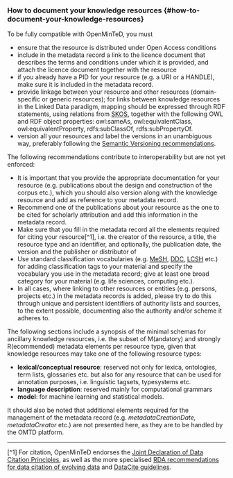 ### ​How to document your knowledge resources {#how-to-document-your-knowledge-resources}

To be fully compatible with OpenMinTeD, you must

*   ensure that the resource is distributed under Open Access conditions
*   include in the metadata record a link to the licence document that describes the terms and conditions under which it is provided, and attach the licence document together with the resource
*   if you already have a PID for your resource (e.g. a URI or a HANDLE), make sure it is included in the metadata record.
*   provide linkage between your resource and other resources (domain-specific or generic resources); for links between knowledge resources in the Linked Data paradigm, mapping should be expressed through RDF statements, using relations from [SKOS](https://www.w3.org/2004/02/skos/), together with the following OWL and RDF object properties: owl:sameAs, owl:equivalentClass, owl:equivalentProperty, rdfs:subClassOf, rdfs:subPropertyOf.
*   version all your resources and label the versions in an unambiguous way, preferably following the [Semantic Versioning recommendations](/semver.org).

The following recommendations contribute to interoperability but are not yet enforced:

*   It is important that you provide the appropriate documentation for your resource (e.g. publications about the design and construction of the corpus etc.), which you should also version along with the knowledge resource and add as reference to your metadata record.
*   Recommend one of the publications about your resource as the one to be cited for scholarly attribution and add this information in the metadata record.
*   Make sure that you fill in the metadata record all the elements required for citing your resource[^1], i.e. the creator of the resource, a title, the resource type and an identifier, and optionally, the publication date, the version and the publisher or distributor of
*   Use standard classification vocabularies (e.g. [MeSH](https://www.nlm.nih.gov/mesh/), [DDC](https://www.oclc.org/dewey.en.html), [LCSH](http://id.loc.gov/authorities/subjects.html) etc.) for adding classification tags to your material and specify the vocabulary you use in the metadata record; give at least one broad category for your material (e.g. life sciences, computing etc.).
*   In all cases, where linking to other resources or entities (e.g. persons, projects etc.) in the metadata records is added, please try to do this through unique and persistent identifiers of authority lists and sources, to the extent possible, documenting also the authority and/or scheme it adheres to.

The following sections include a synopsis of the minimal schemas  for ancillary knowledge resources, i.e. the subset of M(andatory) and strongly R(ecommended) metadata elements per resource type, given that knowledge resources may take one of the following resource types:

*   **lexical/conceptual resource**: reserved not only for lexica, ontologies, term lists, glossaries etc. but also for any resource that can be used for annotation purposes, i.e. linguistic tagsets, typesystems etc.
*   **language description**: reserved mainly for computational grammars
*   **model**: for machine learning and statistical models.

It should also be noted that additional elements required for the management of the metadata record (e.g. _metadataCreationDate, metadataCreator_ etc.) are not presented here, as they are to be handled by the OMTD platform.

******
[^1] For citation, OpenMinTeD endorses the [Joint Declaration of Data Citation Principles](https://www.force11.org/group/joint-declaration-data-citation-principles-final), as well as the more specialised [RDA recommendations for data citation of evolving data](https://www.rd-alliance.org/system/files/RDA-DC-Recommendations_151020.pdf) and [DataCite guidelines](https://www.datacite.org/cite-your-data.html).


